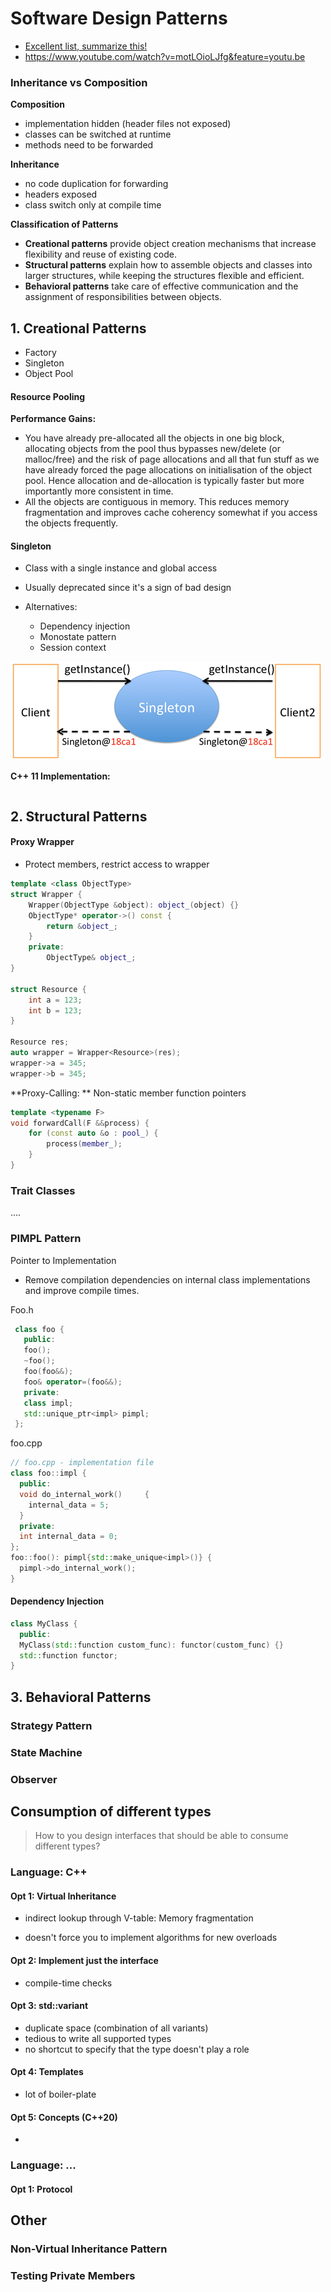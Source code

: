 # Software Design Patterns

- [Excellent list, summarize this!](https://sourcemaking.com/design_patterns)
- https://www.youtube.com/watch?v=motLOioLJfg&feature=youtu.be



### Inheritance vs Composition

**Composition**

- implementation hidden (header files not exposed)
- classes can be switched at runtime
- methods need to be forwarded

**Inheritance**

- no code duplication for forwarding
- headers exposed
- class switch only at compile time





**Classification of Patterns**

- **Creational patterns** provide object creation mechanisms that increase flexibility and reuse of existing code.
- **Structural patterns** explain how to assemble objects and classes into larger structures, while keeping the structures flexible and efficient.
- **Behavioral patterns** take care of effective communication and the assignment of responsibilities between objects.



## 1. Creational Patterns

- Factory
- Singleton
- Object Pool





#### Resource Pooling

**Performance Gains:**

- You have already pre-allocated all the objects in one big block, 
  allocating objects from the pool thus bypasses new/delete (or 
  malloc/free) and the risk of page allocations and all that fun stuff as 
  we have already forced the page allocations on initialisation of the 
  object pool. Hence allocation and de-allocation is typically faster but 
  more importantly more consistent in time.
- All the objects are contiguous in memory. This reduces memory 
  fragmentation and improves cache coherency somewhat if you access the 
  objects frequently.

#### Singleton

- Class with a single instance and global access

- Usually deprecated since it's a sign of bad design

- Alternatives:

  - Dependency injection
  - Monostate pattern
  - Session context


![singleton-schema.png](img\singleton-schema.png)



**C++ 11 Implementation:**

```java

```





## 2. Structural Patterns

#### Proxy Wrapper 

- Protect members, restrict access to wrapper

```cpp
template <class ObjectType>
struct Wrapper {
	Wrapper(ObjectType &object): object_(object) {}
    ObjectType* operator->() const {
    	return &object_;
    }
    private:
    	ObjectType& object_;
}

struct Resource {
	int a = 123;
	int b = 123;
}

Resource res;
auto wrapper = Wrapper<Resource>(res);
wrapper->a = 345;
wrapper->b = 345;
```



**Proxy-Calling: ** Non-static member function pointers

```cpp
template <typename F>
void forwardCall(F &&process) {
    for (const auto &o : pool_) {
        process(member_);
    }
}
```



### Trait Classes

….



### PIMPL Pattern

Pointer to Implementation

- Remove compilation dependencies on internal class implementations and improve compile times.



Foo.h

```cpp
 class foo {   
   public:     
   foo();     
   ~foo();     
   foo(foo&&);     
   foo& operator=(foo&&);   
   private:     
   class impl;     
   std::unique_ptr<impl> pimpl; 
 };
```

foo.cpp

```cpp
// foo.cpp - implementation file 
class foo::impl {   
  public:     
  void do_internal_work()     {       
    internal_data = 5;     
  }   
  private:     
  int internal_data = 0; 
}; 
foo::foo(): pimpl{std::make_unique<impl>()} {   
  pimpl->do_internal_work(); 
} 
```



#### Dependency Injection

```cpp
class MyClass {
  public:
  MyClass(std::function custom_func): functor(custom_func) {}
  std::function functor;
}
```



## 3. Behavioral Patterns



### Strategy Pattern





### State Machine





### Observer





## Consumption of different types

> How to you design interfaces that should be able to consume different types?





### Language: C++

#### Opt 1: Virtual Inheritance

- indirect lookup through V-table: Memory fragmentation

- doesn't force you to implement algorithms for new overloads



#### Opt 2: Implement just the interface

- compile-time checks



#### Opt 3: std::variant

- duplicate space (combination of all variants)
- tedious to write all supported types
- no shortcut to specify that the type doesn't play a role



#### Opt 4: Templates

- lot of boiler-plate



#### Opt 5:  Concepts (C++20)

- 



### Language: ...



#### Opt 1: Protocol







### 





## Other



### Non-Virtual Inheritance Pattern





### Testing Private Members



